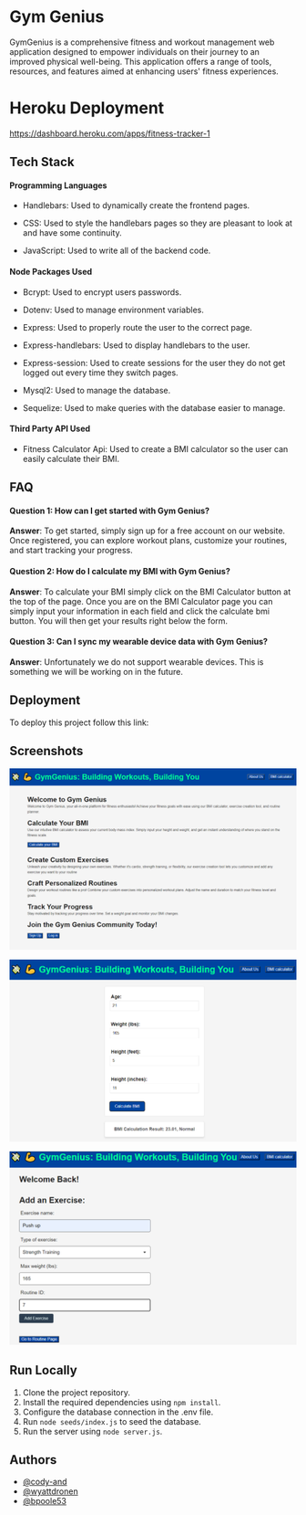 # Gym Genius

GymGenius is a comprehensive fitness and workout management web application designed to empower individuals on their journey to an improved physical well-being. This application offers a range of tools, resources, and features aimed at enhancing users' fitness experiences.

# Heroku Deployment
https://dashboard.heroku.com/apps/fitness-tracker-1

## Tech Stack

#### Programming Languages
- Handlebars: Used to dynamically create the frontend pages.

- CSS: Used to style the handlebars pages so they are pleasant to look at and have some continuity. 

- JavaScript: Used to write all of the backend code.

#### Node Packages Used

- Bcrypt: Used to encrypt users passwords.

- Dotenv: Used to manage environment variables.

- Express: Used to properly route the user to the correct page. 

- Express-handlebars: Used to display handlebars to the user.  

- Express-session: Used to create sessions for the user they do not get logged out every time they switch pages. 

- Mysql2: Used to manage the database.

- Sequelize: Used to make queries with the database easier to manage.  

#### Third Party API Used

- Fitness Calculator Api: Used to create a BMI calculator so the user can easily calculate their BMI. 




## FAQ

#### Question 1: How can I get started with Gym Genius?

**Answer**: To get started, simply sign up for a free account on our website. Once registered, you can explore workout plans, customize your routines, and start tracking your progress.

#### Question 2: How do I calculate my BMI with Gym Genius?

**Answer**: To calculate your BMI simply click on the BMI Calculator button at the top of the page. Once you are on the BMI Calculator page you can simply input your information in each field and click the calculate bmi button. You will then get your results right below the form. 

#### Question 3: Can I sync my wearable device data with Gym Genius?

**Answer**: Unfortunately we do not support wearable devices. This is something we will be working on in the future. 


## Deployment

To deploy this project follow this link: 



## Screenshots

![App Screenshot](./assets/gymgeniushome.png)

![App Screenshot](./assets/gymgeniusbmi.png)

![App Screenshot](./assets/gymgeniusprofile.png)


## Run Locally

1. Clone the project repository.
2. Install the required dependencies using `npm install`.
3. Configure the database connection in the .env file.
4. Run `node seeds/index.js` to seed the database. 
5. Run the server using `node server.js`. 


## Authors

- [@cody-and](https://github.com/cody-and)
- [@wyattdronen](https://github.com/wyattdronen)
- [@bpoole53](https://github.com/bpoole53)



